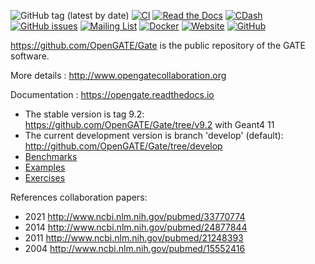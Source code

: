
![GitHub tag (latest by date)](https://img.shields.io/github/v/tag/OpenGATE/Gate?logo=github)
[![CI](https://github.com/OpenGATE/Gate/actions/workflows/main.yml/badge.svg)](https://github.com/OpenGATE/Gate/actions/workflows/main.yml)
[![Read the Docs](https://img.shields.io/readthedocs/opengate?logo=read-the-docs&style=plastic)](https://opengate.readthedocs.io/)
[![CDash](https://img.shields.io/badge/CDash-passing-green?style=plastic)](https://my.cdash.org/index.php?project=GATE)
[![GitHub issues](https://img.shields.io/github/issues-raw/OpenGATE/Gate?logo=github&style=plastic)](https://github.com/OpenGATE/Gate/issues)
[![Mailing List](https://img.shields.io/badge/mailing%20list-subscribe-blue?logo=minutemailer&style=plastic)](http://lists.opengatecollaboration.org/mailman/listinfo/gate-users)
[![Docker](https://img.shields.io/docker/automated/opengatecollaboration/gate?style=plastic)](https://hub.docker.com/r/opengatecollaboration/gate)
[![Website](https://img.shields.io/badge/website-OpenGateCollaboration-blue?style=plastic)](http://www.opengatecollaboration.org/)
[![GitHub](https://img.shields.io/github/license/OpenGATE/Gate?style=plastic)](https://github.com/OpenGATE/Gate/blob/develop/LICENSE.md)

https://github.com/OpenGATE/Gate is the public repository of the GATE software. 

More details : http://www.opengatecollaboration.org

Documentation : https://opengate.readthedocs.io

* The stable version is tag 9.2: https://github.com/OpenGATE/Gate/tree/v9.2 with Geant4 11
* The current development version is branch 'develop' (default): http://github.com/OpenGATE/Gate/tree/develop
* [Benchmarks](https://github.com/OpenGATE/GateBenchmarks)
* [Examples](https://github.com/OpenGATE/GateContrib)
* [Exercises](https://davidsarrut.pages.in2p3.fr/gate-exercices-site)

References collaboration papers:

* 2021 http://www.ncbi.nlm.nih.gov/pubmed/33770774
* 2014 http://www.ncbi.nlm.nih.gov/pubmed/24877844
* 2011 http://www.ncbi.nlm.nih.gov/pubmed/21248393
* 2004 http://www.ncbi.nlm.nih.gov/pubmed/15552416
